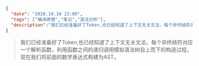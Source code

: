 ```json
{
  "date": "2020.10.10 22:00",
  "tags": ["编译原理","笔记","语法分析"],
  "description":"我们已经准备好了Token,也已经知道了上下文无关文法，每个非终结符对应一个解析函数，利用函数之间的递归调用模拟语法树自上而下的构造过程，现在我们将前面的数学表达式构建为AST。"
}
```



>  我们已经准备好了Token,也已经知道了上下文无关文法，每个非终结符对应一个解析函数，利用函数之间的递归调用模拟语法树自上而下的构造过程，现在我们将前面的数学表达式构建为AST。




